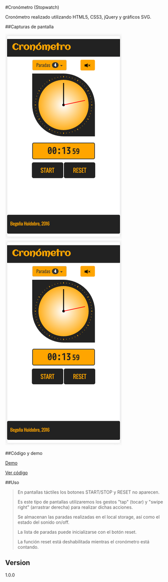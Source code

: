 #Cronómetro (Stopwatch)

Cronómetro realizado utilizando HTML5, CSS3, jQuery y gráficos SVG.

##Capturas de pantalla

![](https://raw.githubusercontent.com/BegoUrsus/cronometro/master/screencap/captura01.PNG) ![](https://raw.githubusercontent.com/BegoUrsus/cronometro/master/screencap/captura01.PNG)

##Código y demo

[Demo](http://begoursus.github.io/cronometro/)

[Ver código](https://github.com/BegoUrsus/cronometro/tree/gh-pages)

##Uso

> En pantallas táctiles los botones START/STOP y RESET no aparecen.
> 
> Es este tipo de pantallas utilizaremos los gestos "tap" (tocar) y "swipe right" (arrastrar derecha) para realizar dichas acciones.
>
> Se almacenan las paradas realizadas en el local storage, así como el estado del sonido on/off.
>
> La lista de paradas puede inicializarse con el botón reset.
>
> La función reset está deshabilitada mientras el cronómetro está contando.

## Version

1.0.0


